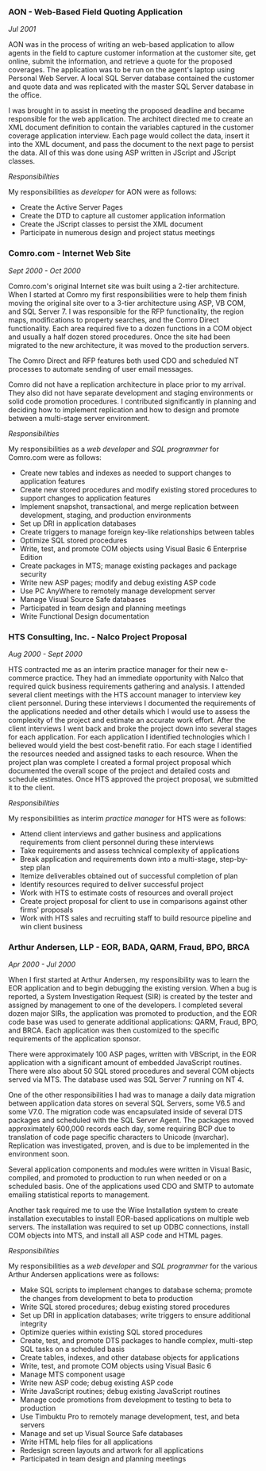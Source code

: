 ### AON - Web-Based Field Quoting Application

_Jul 2001_

AON was in the process of writing an web-based application to allow agents in the field to capture customer information at the customer site, get online, submit the information, and retrieve a quote for the proposed coverages. The application was to be run on the agent's laptop using Personal Web Server. A local SQL Server database contained the customer and quote data and was replicated with the master SQL Server database in the office.

I was brought in to assist in meeting the proposed deadline and became responsible for the web application. The architect directed me to create an XML document definition to contain the variables captured in the customer coverage application interview. Each page would collect the data, insert it into the XML document, and pass the document to the next page to persist the data. All of this was done using ASP written in JScript and JScript classes.

*Responsibilities*

My responsibilities as _developer_ for AON were as follows:

*   Create the Active Server Pages
*   Create the DTD to capture all customer application information
*   Create the JScript classes to persist the XML document
*   Participate in numerous design and project status meetings

### Comro.com - Internet Web Site

_Sept 2000 - Oct 2000_

Comro.com's original Internet site was built using a 2-tier architecture. When I started at Comro my first responsibilities were to help them finish moving the original site over to a 3-tier architecture using ASP, VB COM, and SQL Server 7. I was responsible for the RFP functionality, the region maps, modifications to property searches, and the Comro Direct functionality. Each area required five to a dozen functions in a COM object and usually a half dozen stored procedures. Once the site had been migrated to the new architecture, it was moved to the production servers.

The Comro Direct and RFP features both used CDO and scheduled NT processes to automate sending of user email messages.

Comro did not have a replication architecture in place prior to my arrival. They also did not have separate development and staging environments or solid code promotion procedures. I contributed significantly in planning and deciding how to implement replication and how to design and promote between a multi-stage server environment.

*Responsibilities*

My responsibilities as a _web developer_ and _SQL programmer_ for Comro.com were as follows:

*   Create new tables and indexes as needed to support changes to application features
*   Create new stored procedures and modify existing stored procedures to support changes to application features
*   Implement snapshot, transactional, and merge replication between development, staging, and production environments
*   Set up DRI in application databases
*   Create triggers to manage foreign key-like relationships between tables
*   Optimize SQL stored procedures
*   Write, test, and promote COM objects using Visual Basic 6 Enterprise Edition
*   Create packages in MTS; manage existing packages and package security
*   Write new ASP pages; modify and debug existing ASP code
*   Use PC AnyWhere to remotely manage development server
*   Manage Visual Source Safe databases
*   Participated in team design and planning meetings
*   Write Functional Design documentation

### HTS Consulting, Inc. - Nalco Project Proposal

_Aug 2000 - Sept 2000_

HTS contracted me as an interim practice manager for their new e-commerce practice. They had an immediate opportunity with Nalco that required quick business requirements gathering and analysis. I attended several client meetings with the HTS account manager to interview key client personnel. During these interviews I documented the requirements of the applications needed and other details which I would use to assess the complexity of the project and estimate an accurate work effort. After the client interviews I went back and broke the project down into several stages for each application. For each application I identified technologies which I believed would yield the best cost-benefit ratio. For each stage I identified the resources needed and assigned tasks to each resource. When the project plan was complete I created a formal project proposal which documented the overall scope of the project and detailed costs and schedule estimates. Once HTS approved the project proposal, we submitted it to the client.

*Responsibilities*

My responsibilities as interim _practice manager_ for HTS were as follows:

*   Attend client interviews and gather business and applications requirements from client personnel during these interviews
*   Take requirements and assess technical complexity of applications
*   Break application and requirements down into a multi-stage, step-by-step plan
*   Itemize deliverables obtained out of successful completion of plan
*   Identify resources required to deliver successful project
*   Work with HTS to estimate costs of resources and overall project
*   Create project proposal for client to use in comparisons against other firms' proposals
*   Work with HTS sales and recruiting staff to build resource pipeline and win client business

### Arthur Andersen, LLP - EOR, BADA, QARM, Fraud, BPO, BRCA

_Apr 2000 - Jul 2000_

When I first started at Arthur Andersen, my responsibility was to learn the EOR application and to begin debugging the existing version. When a bug is reported, a System Investigation Request (SIR) is created by the tester and assigned by management to one of the developers. I completed several dozen major SIRs, the application was promoted to production, and the EOR code base was used to generate additional applications: QARM, Fraud, BPO, and BRCA. Each application was then customized to the specific requirements of the application sponsor.

There were approximately 100 ASP pages, written with VBScript, in the EOR application with a significant amount of embedded JavaScript routines. There were also about 50 SQL stored procedures and several COM objects served via MTS. The database used was SQL Server 7 running on NT 4.

One of the other responsibilities I had was to manage a daily data migration between application data stores on several SQL Servers, some V6.5 and some V7.0. The migration code was encapsulated inside of several DTS packages and scheduled with the SQL Server Agent. The packages moved approximately 600,000 records each day, some requiring BCP due to translation of code page specific characters to Unicode (nvarchar). Replication was investigated, proven, and is due to be implemented in the environment soon.

Several application components and modules were written in Visual Basic, compiled, and promoted to production to run when needed or on a scheduled basis. One of the applications used CDO and SMTP to automate emailing statistical reports to management.

Another task required me to use the Wise Installation system to create installation executables to install EOR-based applications on multiple web servers. The installation was required to set up ODBC connections, install COM objects into MTS, and install all ASP code and HTML pages.

*Responsibilities*

My responsibilities as a _web developer_ and _SQL programmer_ for the various Arthur Andersen applications were as follows:

*   Make SQL scripts to implement changes to database schema; promote the changes from development to beta to production
*   Write SQL stored procedures; debug existing stored procedures
*   Set up DRI in application databases; write triggers to ensure additional integrity
*   Optimize queries within existing SQL stored procedures
*   Create, test, and promote DTS packages to handle complex, multi-step SQL tasks on a scheduled basis
*   Create tables, indexes, and other database objects for applications
*   Write, test, and promote COM objects using Visual Basic 6
*   Manage MTS component usage
*   Write new ASP code; debug existing ASP code
*   Write JavaScript routines; debug existing JavaScript routines
*   Manage code promotions from development to testing to beta to production
*   Use Timbuktu Pro to remotely manage development, test, and beta servers
*   Manage and set up Visual Source Safe databases
*   Write HTML help files for all applications
*   Redesign screen layouts and artwork for all applications
*   Participated in team design and planning meetings


